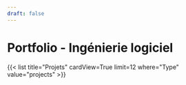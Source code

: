 ```yaml
---
draft: false
---
```


# Portfolio - Ingénierie logiciel


{{< list title="Projets" cardView=True limit=12 where="Type" value="projects" >}}